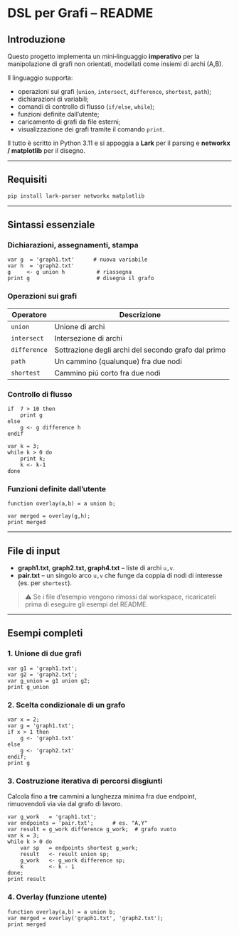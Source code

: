 # DSL per Grafi – README

## Introduzione

Questo progetto implementa un mini‑linguaggio **imperativo** per la manipolazione di grafi non orientati, modellati come insiemi di archi (A,B).&#x20;

Il linguaggio supporta:

* operazioni sui grafi (`union`, `intersect`, `difference`, `shortest`, `path`);
* dichiarazioni di variabili;
* comandi di controllo di flusso (`if/else`, `while`);
* funzioni definite dall’utente;
* caricamento di grafi da file esterni;
* visualizzazione dei grafi tramite il comando `print`.

Il tutto è scritto in Python 3.11 e si appoggia a **Lark** per il parsing e **networkx / matplotlib** per il disegno.

---

## Requisiti

```bash
pip install lark-parser networkx matplotlib
```

---

## Sintassi essenziale

### Dichiarazioni, assegnamenti, stampa

```minigr
var g  = 'graph1.txt'      # nuova variabile
var h  = 'graph2.txt'
g     <- g union h          # riassegna
print g                     # disegna il grafo
```

### Operazioni sui grafi

| Operatore    | Descrizione                                         |
| ------------ | --------------------------------------------------- |
| `union`      | Unione di archi                                     |
| `intersect`  | Intersezione di archi                               |
| `difference` | Sottrazione degli archi del secondo grafo dal primo |
| `path`       | Un cammino (qualunque) fra due nodi                 |
| `shortest`   | Cammino piú corto fra due nodi                      |

### Controllo di flusso

```minigr
if  7 > 10 then               
    print g
else
    g <- g difference h
endif

var k = 3;
while k > 0 do
    print k;
    k <- k-1
done
```

### Funzioni definite dall’utente

```minigr
function overlay(a,b) = a union b;

var merged = overlay(g,h);
print merged
```

---

## File di input

* **graph1.txt**, **graph2.txt, graph4.txt** – liste di archi `u,v`.
* **pair.txt** – un singolo arco `u,v` che funge da coppia di nodi di interesse (es. per `shortest`).

> ⚠️ Se i file d’esempio vengono rimossi dal workspace, ricaricateli prima di eseguire gli esempi del README.

---

## Esempi completi

### 1. Unione di due grafi

```minigr
var g1 = 'graph1.txt';
var g2 = 'graph2.txt';
var g_union = g1 union g2;
print g_union
```

### 2. Scelta condizionale di un grafo

```minigr
var x = 2;
var g = 'graph1.txt';
if x > 1 then
    g <- 'graph1.txt'
else
    g <- 'graph2.txt'
endif;
print g
```

### 3. Costruzione iterativa di percorsi disgiunti

Calcola fino a **tre** cammini a lunghezza minima fra due endpoint, rimuovendoli via via dal grafo di lavoro.

```minigr
var g_work   = 'graph1.txt';
var endpoints = 'pair.txt';      # es. "A,Y"
var result = g_work difference g_work;  # grafo vuoto
var k = 3;
while k > 0 do
    var sp   = endpoints shortest g_work;
    result   <- result union sp;
    g_work   <- g_work difference sp;
    k        <- k - 1
done;
print result
```

### 4. Overlay (funzione utente)

```minigr
function overlay(a,b) = a union b;
var merged = overlay('graph1.txt', 'graph2.txt');
print merged
```
